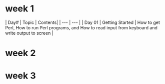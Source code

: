 # week 1

| Day# | Topic | Contents|
| --- | --- |
| Day 01 | Getting Started | How to get Perl, How to run Perl programs, and How to read input from keyboard and write output to screen |


# week 2

# week 3
